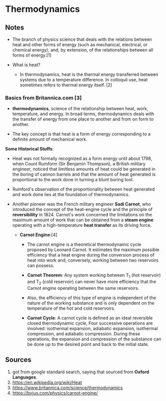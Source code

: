 # Thermodynamics

## Notes

- The branch of physics science that deals with the relations between heat and other forms of energy (such as mechanical, electrical, or chemical energy), and, by extension, of the relationships between all forms of energy.\[1\]

- What is heat?
    - In thermodynamics, heat is the thermal energy transferred between systems due to a temperature difference. In colloquil use, heat sometimes refers to thermal energy itself. \[2\]

### Basics from Britannica.com \[3\]

- **thermodynamics**, science of the relationship between heat, work, temperature, and energy. In broad terms, thermodynamics deals with the transfer of energy from one place to another and from on form to another.

- The key concept is that heat is a form of energy corresponding to a definite amount of mechanical work.

**Some Historical Stuffs**:

- Heat was not formally recognized as a form energy until about 1798, when Count Rumform (Sir Benjamin Thompson), a British military engineer, noticed that limitless amounts of heat could be generated in the boring of cannon barrels and that the amount of heat generated is proportional to the work done in turning a blunt boring tool.

- Rumford's observation of the proportionality between heat generated and work done lies at the foundation of thermodynamics.

- Another pioneer was the French military engineer **Sadi Carnot**, who introduced the concept of the heat-engine cycle and the principle of **reversibility** in 1824. Carnot's work concerned the limitations on the maximum amount of work that can be obtained from a **steam engine** operating with a high-temperature **heat transfer** as its driving force.

    - **Carnot Engine**:\[4\]
        - The carnot engine is a theoretical thermodynamic cycle proposed by Leonard Carnot. It estimates the maximum possible efficiency that a heat engine during the conversion process of heat into work and, conversely, working between two reservoirs can possess.

        - **Carnot Theorem**: Any system working between T<sub>1</sub> (hot reservoir) and T<sub>2</sub> (cold reservoir) can never have more efficiency that the Carnot engine operating between the same reservoirs.

        - Also, the efficiency of this type of engine is independent of the nature of the working substance and is only dependent on the temperature of the hot and cold reservoirs.

        - **Carnot Cycle**: A carnot cycle is defined as an ideal reversible closed thermodynamic cycle, Four successive operations are involved: isothermal expansion, adiabatic expansion, isothermal compression, and adiabatic compression. During these operations, the expansion and compression of the substance can be done up to the desired point and back to the initial state.

## Sources

1. got from google standard search, saying that sourced from **Oxford Languages**.
2. https://en.wikipedia.org/wiki/Heat
3. https://www.britannica.com/science/thermodynamics
4. https://byjus.com/physics/carnot-engine/

